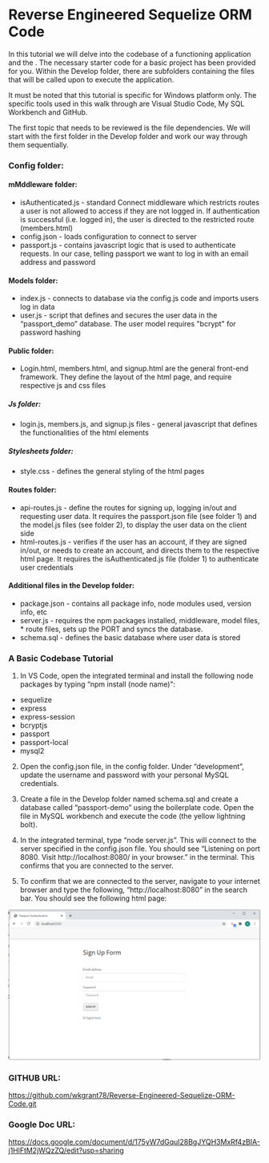 # Reverse Engineered Sequelize ORM Code

In this tutorial we will delve into the codebase of a functioning application and the . The necessary starter code for a basic project has been provided for you. Within the Develop folder, there are subfolders containing the files that will be called upon to execute the application. 

It must be noted that this tutorial is specific for Windows platform only. The specific tools used in this walk through are Visual Studio Code, My SQL Workbench and GitHub.

The first topic that needs to be reviewed is the file dependencies. We will start with the first folder in the Develop folder and work our way through them sequentially.

### Config folder:

#### mMddleware folder:
* isAuthenticated.js - standard Connect middleware which restricts routes a user is not allowed to access if they are not logged in. If authentication is successful (i.e. logged in), the user is directed to the restricted route (members.html)
* config.json - loads configuration to connect to server
* passport.js - contains javascript logic that is used to authenticate requests. In our case, telling passport we want to log in with an email address and password

#### Models folder:
* index.js - connects to database via the config.js code and imports users log in data
* user.js - script that defines and secures the user data in the  “passport_demo” database. The user model requires "bcrypt" for password hashing

#### Public folder:
* Login.html, members.html, and signup.html are the general front-end framework. They define the layout of the html page, and require respective js and css files 

##### Js folder:
* login.js, members.js, and signup.js files - general javascript that defines the functionalities of the html elements  

##### Stylesheets folder:
* style.css - defines the general styling of the html pages

#### Routes folder:
* api-routes.js - define the routes for signing up, logging in/out and requesting user data. It requires the passport.json file (see folder 1) and the model.js files (see folder 2), to display the user data on the client side
* html-routes.js - verifies if the user has an account, if they are signed in/out, or needs to create an account, and directs them to the respective html page. It requires the  isAuthenticated.js file (folder 1) to authenticate user credentials

#### Additional files in the Develop folder:
* package.json - contains all package info, node modules used, version info, etc
* server.js - requires the npm packages installed, middleware, model files, * route files, sets up the PORT and syncs the database.
* schema.sql - defines the basic database where user data is stored

### A Basic Codebase Tutorial

1. In VS Code, open the integrated terminal and install the following node packages by typing “npm install (node name)":
- sequelize
- express
- express-session
- bcryptjs
- passport
- passport-local
- mysql2

2. Open the config.json file, in the config folder. Under “development”, update the username and password with your personal MySQL credentials.

3. Create a file in the Develop folder named schema.sql and create a database called “passport-demo” using the boilerplate code. Open the file in MySQL workbench and execute the code (the yellow lightning bolt).

4. In the integrated terminal, type “node server.js”. This will connect to the server specified in the config.json file. You should see “Listening on port 8080. Visit http://localhost:8080/ in your browser.” in the terminal. This confirms that you are connected to the server.

5. To confirm that we are connected to the server, navigate to your internet browser and type the following, “http://localhost:8080” in the search bar. You should see the following html page: 

<img src="/img/confirmation.PNG" alt="confirmation screenshot">


### GITHUB URL:

https://github.com/wkgrant78/Reverse-Engineered-Sequelize-ORM-Code.git

### Google Doc URL:

https://docs.google.com/document/d/175yW7dGqul28BgJYQH3MxRf4zBIA-j1HlFtM2jWQzZQ/edit?usp=sharing

